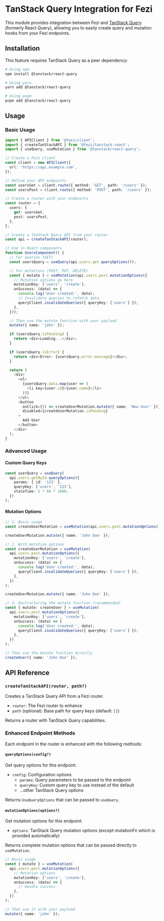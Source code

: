# TanStack Query Integration for Fezi

This module provides integration between Fezi and [TanStack Query](https://tanstack.com/query/latest) (formerly React Query), allowing you to easily create query and mutation hooks from your Fezi endpoints.

## Installation

This feature requires TanStack Query as a peer dependency:

```bash
# Using npm
npm install @tanstack/react-query

# Using yarn
yarn add @tanstack/react-query

# Using pnpm
pnpm add @tanstack/react-query
```

## Usage

### Basic Usage

```typescript
import { APIClient } from '@fezi/client';
import { createTanStackAPI } from '@fezi/tanstack-react';
import { useQuery, useMutation } from '@tanstack/react-query';

// Create a Fezi client
const client = new APIClient({
  url: 'https://api.example.com',
});

// Define your API endpoints
const usersGet = client.route({ method: 'GET', path: '/users' });
const usersPost = client.route({ method: 'POST', path: '/users' });

// Create a router with your endpoints
const router = {
  users: {
    get: usersGet,
    post: usersPost,
  },
};

// Create a TanStack Query API from your router
const api = createTanStackAPI(router);

// Use in React components
function UsersComponent() {
  // For queries (GET)
  const usersQuery = useQuery(api.users.get.queryOptions());

  // For mutations (POST, PUT, DELETE)
  const { mutate } = useMutation(api.users.post.mutationOptions({
    // Mutation options go here
    mutationKey: ['users', 'create'],
    onSuccess: (data) => {
      console.log('User created:', data);
      // Invalidate queries to refetch data
      queryClient.invalidateQueries({ queryKey: ['users'] });
    },
  }));

  // Then use the mutate function with your payload
  mutate({ name: 'john' });

  if (usersQuery.isPending) {
    return <div>Loading...</div>;
  }

  if (usersQuery.isError) {
    return <div>Error: {usersQuery.error.message}</div>;
  }

  return (
    <div>
      <ul>
        {usersQuery.data.map(user => (
          <li key={user.id}>{user.name}</li>
        ))}
      </ul>
      <button
        onClick={() => createUserMutation.mutate({ name: 'New User' })}
        disabled={createUserMutation.isPending}
      >
        Add User
      </button>
    </div>
  );
}
```

### Advanced Usage

#### Custom Query Keys

```typescript
const userQuery = useQuery(
  api.users.getById.queryOptions({
    params: { id: '123' },
    queryKey: ['users', '123'],
    staleTime: 5 * 60 * 1000,
  })
);
```

#### Mutation Options

```typescript
// 1. Basic usage
const createUserMutation = useMutation(api.users.post.mutationOptions());

createUserMutation.mutate({ name: 'John Doe' });

// 2. With mutation options
const createUserMutation = useMutation(
  api.users.post.mutationOptions({
    mutationKey: ['users', 'create'],
    onSuccess: (data) => {
      console.log('User created:', data);
      queryClient.invalidateQueries({ queryKey: ['users'] });
    },
  })
);

createUserMutation.mutate({ name: 'John Doe' });

// 3. Destructuring the mutate function (recommended)
const { mutate: createUser } = useMutation(
  api.users.post.mutationOptions({
    mutationKey: ['users', 'create'],
    onSuccess: (data) => {
      console.log('User created:', data);
      queryClient.invalidateQueries({ queryKey: ['users'] });
    },
  })
);

// Then use the mutate function directly
createUser({ name: 'John Doe' });
```

## API Reference

### `createTanStackAPI(router, path?)`

Creates a TanStack Query API from a Fezi router.

- `router`: The Fezi router to enhance
- `path` (optional): Base path for query keys (default: `[]`)

Returns a router with TanStack Query capabilities.

### Enhanced Endpoint Methods

Each endpoint in the router is enhanced with the following methods:

#### `queryOptions(config?)`

Get query options for this endpoint.

- `config`: Configuration options
  - `params`: Query parameters to be passed to the endpoint
  - `queryKey`: Custom query key to use instead of the default
  - ...other TanStack Query options

Returns `UseQueryOptions` that can be passed to `useQuery`.

#### `mutationOptions(options?)`

Get mutation options for this endpoint.

- `options`: TanStack Query mutation options (except mutationFn which is provided automatically)

Returns complete mutation options that can be passed directly to `useMutation`.

```typescript
// Basic usage
const { mutate } = useMutation(
  api.users.post.mutationOptions({
    // Mutation options
    mutationKey: ['users', 'create'],
    onSuccess: (data) => {
      // Handle success
    },
  })
);

// Then use it with your payload
mutate({ name: 'john' });
```
